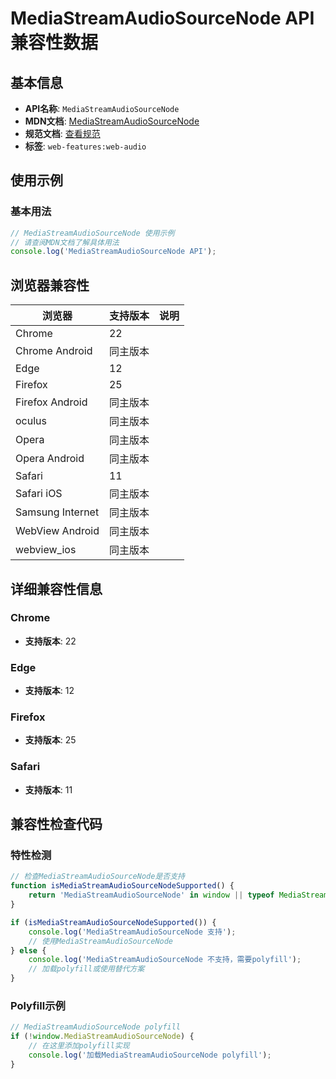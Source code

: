 # MediaStreamAudioSourceNode API 兼容性数据

## 基本信息

- **API名称**: `MediaStreamAudioSourceNode`
- **MDN文档**: [MediaStreamAudioSourceNode](https://developer.mozilla.org/docs/Web/API/MediaStreamAudioSourceNode)
- **规范文档**: [查看规范](https://webaudio.github.io/web-audio-api/#MediaStreamAudioSourceNode)
- **标签**: `web-features:web-audio`

## 使用示例

### 基本用法

```javascript
// MediaStreamAudioSourceNode 使用示例
// 请查阅MDN文档了解具体用法
console.log('MediaStreamAudioSourceNode API');
```

## 浏览器兼容性

| 浏览器 | 支持版本 | 说明 |
|--------|----------|------|
| Chrome | 22 |  |
| Chrome Android | 同主版本 |  |
| Edge | 12 |  |
| Firefox | 25 |  |
| Firefox Android | 同主版本 |  |
| oculus | 同主版本 |  |
| Opera | 同主版本 |  |
| Opera Android | 同主版本 |  |
| Safari | 11 |  |
| Safari iOS | 同主版本 |  |
| Samsung Internet | 同主版本 |  |
| WebView Android | 同主版本 |  |
| webview_ios | 同主版本 |  |

## 详细兼容性信息

### Chrome

- **支持版本**: 22

### Edge

- **支持版本**: 12

### Firefox

- **支持版本**: 25

### Safari

- **支持版本**: 11

## 兼容性检查代码

### 特性检测

```javascript
// 检查MediaStreamAudioSourceNode是否支持
function isMediaStreamAudioSourceNodeSupported() {
    return 'MediaStreamAudioSourceNode' in window || typeof MediaStreamAudioSourceNode !== 'undefined';
}

if (isMediaStreamAudioSourceNodeSupported()) {
    console.log('MediaStreamAudioSourceNode 支持');
    // 使用MediaStreamAudioSourceNode
} else {
    console.log('MediaStreamAudioSourceNode 不支持，需要polyfill');
    // 加载polyfill或使用替代方案
}
```

### Polyfill示例

```javascript
// MediaStreamAudioSourceNode polyfill
if (!window.MediaStreamAudioSourceNode) {
    // 在这里添加polyfill实现
    console.log('加载MediaStreamAudioSourceNode polyfill');
}
```

